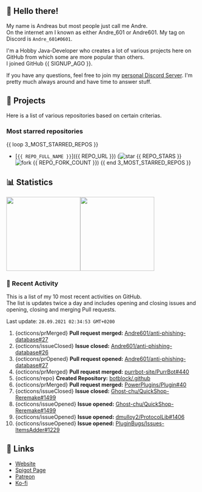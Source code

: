<!-- Links -->
[purr]: https://purrbot.site
[discord]: https://discord.gg/6dazXp6
[website]: https://andre601.ch
[spigot]: https://www.spigotmc.org/resources/authors/56829/
[patreon]: https://patreon.com/andre_601
[ko-fi]: https://ko-fi.com/andre_601

<!-- SVGs -->
[star]: https://cdn.jsdelivr.net/gh/Readme-Workflows/Readme-Icons@main/icons/octicons/StarredRepository.svg
[fork]: https://cdn.jsdelivr.net/gh/Readme-Workflows/Readme-Icons@main/icons/octicons/ForkedRepository.svg

## 👋 Hello there!
My name is Andreas but most people just call me Andre.  
On the internet am I known as either Andre_601 or Andre601. My tag on Discord is `Andre_601#0601`.

I'm a Hobby Java-Developer who creates a lot of various projects here on GitHub from which some are more popular than others.  
I joined GitHub {{ SIGNUP_AGO }}.

If you have any questions, feel free to join my [personal Discord Server][discord]. I'm pretty much always around and have time to answer stuff.

## 📁 Projects
Here is a list of various repositories based on certain criterias.

### Most starred repositories

{{ loop 3_MOST_STARRED_REPOS }}
- [`{{ REPO_FULL_NAME }}`]({{ REPO_URL }}) (![star] {{ REPO_STARS }} ![fork] {{ REPO_FORK_COUNT }})
{{ end 3_MOST_STARRED_REPOS }}

## 📊 Statistics
<img height="195px" src="https://github-readme-stats.vercel.app/api?username=Andre601&show_icons=true&hide_rank=true&title_color=3498db&bg_color=ffffff00&text_color=718096&disable_animations=true"><img height="195px" src="https://github-readme-stats.vercel.app/api/top-langs?username=Andre601&layout=compact&title_color=3498db&bg_color=ffffff00&text_color=718096">

### 📜 Recent Activity
This is a list of my 10 most recent activities on GitHub.  
The list is updates twice a day and includes opening and closing issues and opening, closing and merging Pull requests.

<!--RECENT_ACTIVITY:last_update-->
Last update: `28.09.2021 02:34:53 GMT+0200`
<!--RECENT_ACTIVITY:last_update_end-->
<!--RECENT_ACTIVITY:start-->
1. {octicons/prMerged} **Pull request merged:** [Andre601/anti-phishing-database#27](https://github.com/Andre601/anti-phishing-database/pull/27)
2. {octicons/issueClosed} **Issue closed:** [Andre601/anti-phishing-database#26](https://github.com/Andre601/anti-phishing-database/issues/26)
3. {octicons/prOpened} **Pull request opened:** [Andre601/anti-phishing-database#27](https://github.com/Andre601/anti-phishing-database/pull/27)
4. {octicons/prMerged} **Pull request merged:** [purrbot-site/PurrBot#440](https://github.com/purrbot-site/PurrBot/pull/440)
5. {octicons/repo} **Created Repository:** [botblock/.github](https://github.com/botblock/.github)
6. {octicons/prMerged} **Pull request merged:** [PowerPlugins/Plugin#40](https://github.com/PowerPlugins/Plugin/pull/40)
7. {octicons/issueClosed} **Issue closed:** [Ghost-chu/QuickShop-Reremake#1499](https://github.com/Ghost-chu/QuickShop-Reremake/issues/1499)
8. {octicons/issueOpened} **Issue opened:** [Ghost-chu/QuickShop-Reremake#1499](https://github.com/Ghost-chu/QuickShop-Reremake/issues/1499)
9. {octicons/issueOpened} **Issue opened:** [dmulloy2/ProtocolLib#1406](https://github.com/dmulloy2/ProtocolLib/issues/1406)
10. {octicons/issueOpened} **Issue opened:** [PluginBugs/Issues-ItemsAdder#1229](https://github.com/PluginBugs/Issues-ItemsAdder/issues/1229)
<!--RECENT_ACTIVITY:end-->

## 🔗 Links
- [Website]
- [Spigot Page][spigot]
- [Patreon]
- [Ko-fi]
